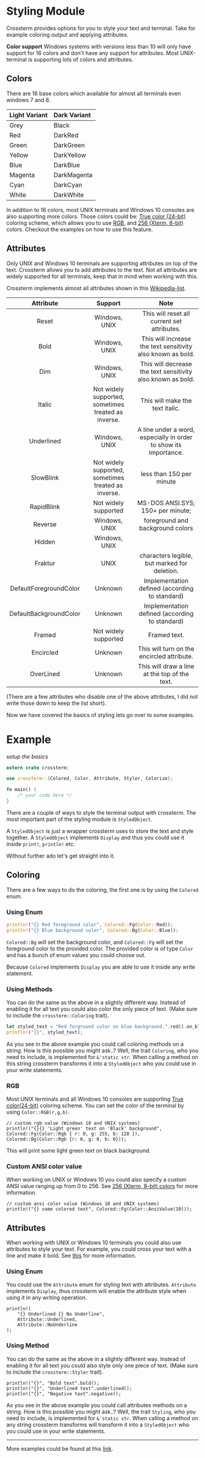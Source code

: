 # Styling Module

Crossterm provides options for you to style your text and terminal. Take for example coloring output and applying attributes.

**Color support**
Windows systems with versions less than 10 will only have support for 16 colors and don't have any support for attributes. Most UNIX-terminal is supporting lots of colors and attributes.

## Colors
There are 16 base colors which available for almost all terminals even windows 7 and 8.

| Light Variant  | Dark Variant    |
| :-------------| :-------------   |
|       Grey     |      Black      | 
|       Red      |      DarkRed    | 
|       Green    |      DarkGreen  | 
|       Yellow   |      DarkYellow | 
|       Blue     |      DarkBlue   | 
|       Magenta  |      DarkMagenta| 
|       Cyan     |      DarkCyan   | 
|       White    |      DarkWhite  | 

In addition to 16 colors, most UNIX terminals and Windows 10 consoles are also supporting more colors.
Those colors could be: [True color (24-bit)](https://en.wikipedia.org/wiki/Color_depth#True_color_(24-bit)) coloring scheme, which allows you to use [RGB](https://nl.wikipedia.org/wiki/RGB-kleursysteem), and [256 (Xterm, 8-bit)](https://jonasjacek.github.io/colors/) colors.
Checkout the examples on how to use this feature.

## Attributes
Only UNIX and Windows 10 terminals are supporting attributes on top of the text. Crossterm allows you to add attributes to the text.
Not all attributes are widely supported for all terminals, keep that in mind when working with this.

Crossterm implements almost all attributes shown in this [Wikipedia-list](https://en.wikipedia.org/wiki/ANSI_escape_code#SGR_(Select_Graphic_Rendition)_parameters). 

 | Attribute                      |     Support                                             |  Note         |
| :-------------:                |  :-------------:                                         | :-------------: |
|       Reset                    |  Windows, UNIX                                           |  This will reset all current set attributes.     | 
|       Bold                     |  Windows, UNIX                                           |  This will increase the text sensitivity also known as bold.     | 
|       Dim                      |  Windows, UNIX                                           |  This will decrease the text sensitivity also known as bold.   |
|       Italic                   |  Not widely supported, sometimes treated as inverse.     |  This will make the text italic.   |
|       Underlined               |  Windows, UNIX                                           |  A line under a word, especially in order to show its importance.   |                                        
|       SlowBlink                |  Not widely supported, sometimes treated as inverse.     |  less than 150 per minute  | 
|       RapidBlink               |  Not widely supported                                    |  MS-DOS ANSI.SYS; 150+ per minute;  | 
|       Reverse                  |  Windows, UNIX                                           |   foreground and background colors |                                       
|       Hidden                   |  Windows, UNIX |                                         |  Also known as 'Conceal'                                    
|       Fraktur                  |  UNIX                                                    |  characters legible, but marked for deletion. | 
|       DefaultForegroundColor   |  Unknown                                                 |  Implementation defined (according to standard) | 
|       DefaultBackgroundColor   |  Unknown                                                 |  Implementation defined (according to standard) | 
|       Framed                   |  Not widely supported                                    |  Framed text. 
|       Encircled                |  Unknown                                                 |  This will turn on the encircled attribute. | 
|       OverLined                |  Unknown                                                 |  This will draw a line at the top of the text. | 

(There are a few attributes who disable one of the above attributes, I did not write those down to keep the list short).

Now we have covered the basics of styling lets go over to some examples.
 
# Example

_setup the basics_
```rust
extern crate crossterm;

use crossterm::{Colored, Color, Attribute, Styler, Colorize};

fn main() {
    /* your code here */
}
```

There are a couple of ways to style the terminal output with crossterm. The most important part of the styling module is `StyledObject`.

A `StyledObject` is just a wrapper crossterm uses to store the text and style together. 
A `StyledObject` implements `Display` and thus you could use it inside `print!`, `println!` etc.

Without further ado let's get straight into it.

## Coloring

There are a few ways to do the coloring, the first one is by using the `Colored` enum. 

### Using Enum
```rust
println!("{} Red foreground color", Colored::Fg(Color::Red));
println!("{} Blue background color", Colored::Bg(Color::Blue));
```
`Colored::Bg` will set the background color, and `Colored::Fg` will set the foreground color to the provided color. 
The provided color is of type `Color` and has a bunch of enum values you could choose out.  

Because `Colored` implements `Display` you are able to use it inside any write statement.

### Using Methods
You can do the same as the above in a slightly different way. Instead of enabling it for all text you could also color the only piece of text.
(Make sure to include the `crossterm::Coloring` trait).

```rust
let styled_text = "Red forground color on blue background.".red().on_blue();
println!("{}", styled_text);
```

As you see in the above example you could call coloring methods on a string. How is this possible you might ask..? 
Well, the trait `Coloring`, who you need to include, is implemented for `&'static str`. 
When calling a method on this string crossterm transforms it into a `StyledObject` who you could use in your write statements.


### RGB
Most UNIX terminals and all Windows 10 consoles are supporting [True color(24-bit)](https://en.wikipedia.org/wiki/Color_depth#True_color_(24-bit)) coloring scheme.
You can set the color of the terminal by using `Color::RGB(r,g,b)`.

```    
// custom rgb value (Windows 10 and UNIX systems)
println!("{}{} 'Light green' text on 'Black' background", Colored::Fg(Color::Rgb { r: 0, g: 255, b: 128 }), Colored::Bg(Color::Rgb {r: 0, g: 0, b: 0}));
```
This will print some light green text on black background.

### Custom ANSI color value
When working on UNIX or Windows 10 you could also specify a custom ANSI value ranging up from 0 to 256.
See [256 (Xterm, 8-bit) colors](https://jonasjacek.github.io/colors/) for more information.

```
// custom ansi color value (Windows 10 and UNIX systems)
println!("{} some colored text", Colored::Fg(Color::AnsiValue(10)));
```

## Attributes
When working with UNIX or Windows 10 terminals you could also use attributes to style your text. For example, you could cross your text with a line and make it bold.
See [this](styling.md#Attributes) for more information.

### Using Enum
You could use the `Attribute` enum for styling text with attributes. 
`Attribute` implements `Display`, thus crossterm will enable the attribute style when using it in any writing operation.

```
println!(
    "{} Underlined {} No Underline",
    Attribute::Underlined,
    Attribute::NoUnderline
);
```

### Using Method

You can do the same as the above in a slightly different way. Instead of enabling it for all text you could also style only one piece of text.
(Make sure to include the `crossterm::Styler` trait).

```
println!("{}", "Bold text".bold();
println!("{}", "Underlined text".underlined();
println!("{}", "Negative text".negative();
```

As you see in the above example you could call attributes methods on a string. How is this possible you might ask..? 
Well, the trait `Styling`, who you need to include, is implemented for `&'static str`. 
When calling a method on any string crossterm transforms will transform it into a `StyledObject` who you could use in your write statements.

---------------------------------------------------------------------------------------------------------------------------------------------
More examples could be found at this [link](https://github.com/TimonPost/crossterm/blob/master/examples/style.rs).

